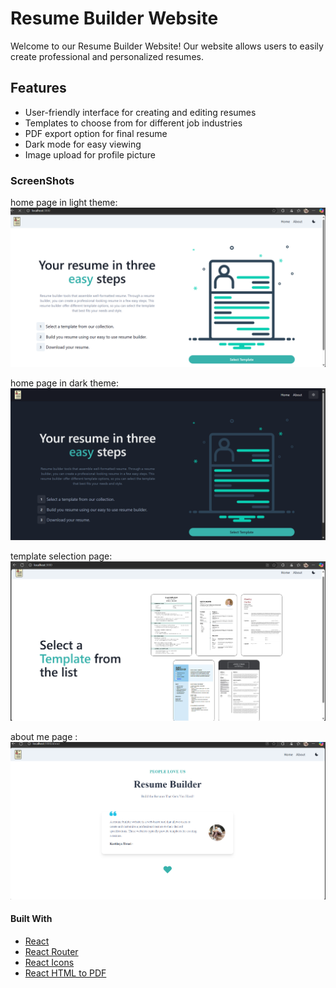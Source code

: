 # Resume Builder Website

Welcome to our Resume Builder Website! Our website allows users to easily create professional and personalized resumes.

## Features
- User-friendly interface for creating and editing resumes
- Templates to choose from for different job industries
- PDF export option for final resume
- Dark mode for easy viewing
- Image upload for profile picture
### ScreenShots
home page in light theme:
![main page light theme](screenshots/home_page_light_theme.png)

home page in dark theme:
![main page dark theme](screenshots/home_page_dark_theme.png)

template selection page:
![template selection theme](screenshots/template_selection.png)

about me page :
![about me page theme](screenshots/about_page.png)

#### Built With
- [React](https://reactjs.org/)
- [React Router](https://reactrouter.com/)
- [React Icons](https://react-icons.github.io/react-icons/)
- [React HTML to PDF](https://www.npmjs.com/package/react-html-to-pdf)
